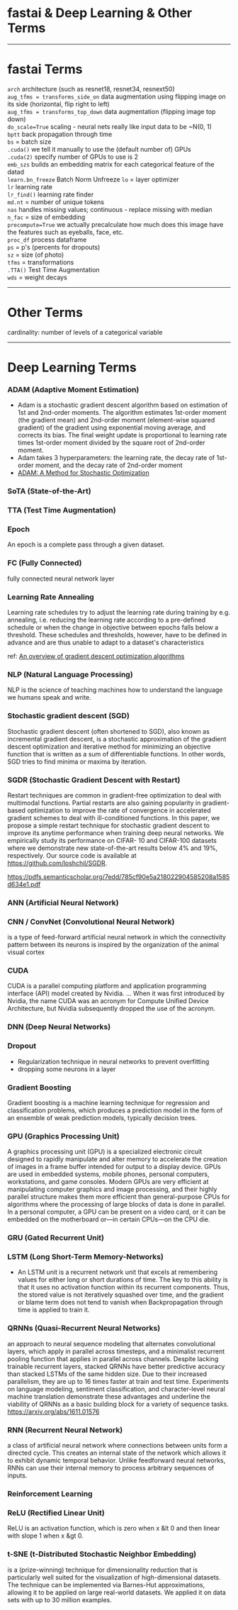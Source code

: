 # fastai & Deep Learning & Other Terms

---
# fastai Terms
`arch` architecture (such as resnet18, resnet34, resnext50)  
`aug_tfms = transforms_side_on` data augmentation using flipping image on its side (horizontal, flip right to left)  
`aug_tfms = transforms_top_down` data augmentation (flipping image top down)  
`do_scale=True`  scaling - neural nets really like input data to be ~N(0, 1)  
`bptt` back propagation through time   
`bs` = batch size  
`.cuda()` we tell it manually to use the (default number of) GPUs    
`.cuda(2)` specify number of GPUs to use is 2   
`emb_szs`  builds an embedding matrix for each categorical feature of the datad  
`learn.bn_freeze`  Batch Norm Unfreeze
`lo` = layer optimizer  
`lr` learning rate  
`lr_find()` learning rate finder  
`md.nt` = number of unique tokens  
`nas`  handles missing values; continuous - replace missing with median  
`n_fac` = size of embedding  
`precompute=True`  we actually precalculate how much does this image have the features such as eyeballs, face, etc.  
`proc_df`    process dataframe  
`ps` = p's (percents for dropouts)  
`sz` = size (of photo)  
`tfms` = transformations  
`.TTA()` Test Time Augmentation  
`wds` = weight decays  

---
# Other Terms
cardinality:  number of levels of a categorical variable

---
# Deep Learning Terms

### ADAM (Adaptive Moment Estimation) 
- Adam is a stochastic gradient descent algorithm based on estimation of 1st and 2nd-order moments. The algorithm estimates 1st-order moment (the gradient mean) and 2nd-order moment (element-wise squared gradient) of the gradient using exponential moving average, and corrects its bias. The final weight update is proportional to learning rate times 1st-order moment divided by the square root of 2nd-order moment.
- Adam takes 3 hyperparameters: the learning rate, the decay rate of 1st-order moment, and the decay rate of 2nd-order moment
- [ADAM: A Method for Stochastic Optimization](https://theberkeleyview.wordpress.com/2015/11/19/berkeleyview-for-adam-a-method-for-stochastic-optimization/)


### SoTA (State-of-the-Art)

### TTA (Test Time Augmentation)

### Epoch
An epoch is a complete pass through a given dataset.

### FC (Fully Connected)
fully connected neural network layer  

### Learning Rate Annealing
Learning rate schedules try to adjust the learning rate during training by e.g. annealing, i.e. reducing the learning rate according to a pre-defined schedule or when the change in objective between epochs falls below a threshold. These schedules and thresholds, however, have to be defined in advance and are thus unable to adapt to a dataset's characteristics

ref:  [An overview of gradient descent optimization algorithms](http://ruder.io/optimizing-gradient-descent/)

### NLP (Natural Language Processing)
NLP is the science of teaching machines how to understand the language we humans speak and write.

### Stochastic gradient descent (SGD)
Stochastic gradient descent (often shortened to SGD), also known as incremental gradient descent, is a stochastic approximation of the gradient descent optimization and iterative method for minimizing an objective function that is written as a sum of differentiable functions. In other words, SGD tries to find minima or maxima by iteration.


### SGDR (Stochastic Gradient Descent with Restart)
Restart techniques are common in gradient-free optimization to deal with multimodal
functions. Partial restarts are also gaining popularity in gradient-based optimization
to improve the rate of convergence in accelerated gradient schemes to
deal with ill-conditioned functions. In this paper, we propose a simple restart technique
for stochastic gradient descent to improve its anytime performance when
training deep neural networks. We empirically study its performance on CIFAR-
10 and CIFAR-100 datasets where we demonstrate new state-of-the-art results
below 4% and 19%, respectively. Our source code is available at
https://github.com/loshchil/SGDR.

https://pdfs.semanticscholar.org/7edd/785cf90e5a218022904585208a1585d634e1.pdf


### ANN  (Artificial Neural Network)

### CNN / ConvNet (Convolutional Neural Network)
is a type of feed-forward artificial neural network in which the connectivity pattern between its neurons is inspired by the organization of the animal visual cortex

### CUDA
CUDA is a parallel computing platform and application programming interface (API) model created by Nvidia. ... When it was first introduced by Nvidia, the name CUDA was an acronym for Compute Unified Device Architecture, but Nvidia subsequently dropped the use of the acronym.

### DNN (Deep Neural Networks)

### Dropout
* Regularization technique in neural networks to prevent overfitting
* dropping some neurons in a layer


### Gradient Boosting
Gradient boosting is a machine learning technique for regression and classification problems, which produces a prediction model in the form of an ensemble of weak prediction models, typically decision trees.

### GPU (Graphics Processing Unit)
A graphics processing unit (GPU) is a specialized electronic circuit designed to rapidly manipulate and alter memory to accelerate the creation of images in a frame buffer intended for output to a display device. GPUs are used in embedded systems, mobile phones, personal computers, workstations, and game consoles. Modern GPUs are very efficient at manipulating computer graphics and image processing, and their highly parallel structure makes them more efficient than general-purpose CPUs for algorithms where the processing of large blocks of data is done in parallel. In a personal computer, a GPU can be present on a video card, or it can be embedded on the motherboard or—in certain CPUs—on the CPU die.

### GRU (Gated Recurrent Unit)

### LSTM  (Long Short-Term Memory-Networks)
* An LSTM unit is a recurrent network unit that excels at remembering values for either long or short durations of time. The key to this ability is that it uses no activation function within its recurrent components. Thus, the stored value is not iteratively squashed over time, and the gradient or blame term does not tend to vanish when Backpropagation through time is applied to train it.


### QRNNs (Quasi-Recurrent Neural Networks) 
an approach to neural sequence modeling that alternates convolutional layers, which apply in parallel across timesteps, and a minimalist recurrent pooling function that applies in parallel across channels. Despite lacking trainable recurrent layers, stacked QRNNs have better predictive accuracy than stacked LSTMs of the same hidden size. Due to their increased parallelism, they are up to 16 times faster at train and test time. Experiments on language modeling, sentiment classification, and character-level neural machine translation demonstrate these advantages and underline the viability of QRNNs as a basic building block for a variety of sequence tasks.
https://arxiv.org/abs/1611.01576  


### RNN  (Recurrent Neural Network)
a class of artificial neural network where connections between units form a directed cycle. This creates an internal state of the network which allows it to exhibit dynamic temporal behavior. Unlike feedforward neural networks, RNNs can use their internal memory to process arbitrary sequences of inputs. 



### Reinforcement Learning


### ReLU (Rectified Linear Unit)
ReLU is an activation function, which is zero when x &lt 0 and then linear with slope 1 when x &gt 0. 


### t-SNE (t-Distributed Stochastic Neighbor Embedding)
is a (prize-winning) technique for dimensionality reduction that is particularly well suited for the visualization of high-dimensional datasets. The technique can be implemented via Barnes-Hut approximations, allowing it to be applied on large real-world datasets. We applied it on data sets with up to 30 million examples. 

